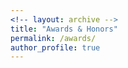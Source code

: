 ```yaml
---
<!-- layout: archive -->
title: "Awards & Honors"
permalink: /awards/
author_profile: true
---
```


